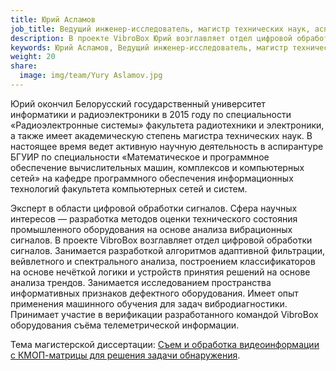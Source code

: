 ```yaml
---
title: Юрий Асламов
job_title: Ведущий инженер-исследователь, магистр технических наук, аспирант
description: В проекте VibroBox Юрий возглавляет отдел цифровой обработки сигналов. Занимается разработкой алгоритмов адаптивной фильтрации, вейвлетного и спектрального анализа, построением классификаторов на основе нечёткой логики и устройств принятия решений на основе анализа трендов.
keywords: Юрий Асламов, Ведущий инженер-исследователь, магистр технических наук, аспирант, VibroBox, Вибробокс
weight: 20
share:
  image: img/team/Yury Aslamov.jpg
---
```

Юрий окончил Белорусский государственный университет информатики и радиоэлектроники в 2015 году по специальности «Радиоэлектронные системы» факультета радиотехники и электроники, а также имеет академическую степень магистра технических наук. В настоящее время ведет активную научную деятельность в аспирантуре БГУИР по специальности «Математическое и программное обеспечение вычислительных машин, комплексов и компьютерных сетей» на кафедре программного обеспечения информационных технологий факультета компьютерных сетей и систем.

Эксперт в области цифровой обработки сигналов. Сфера научных интересов — разработка методов оценки технического состояния промышленного оборудования на основе анализа вибрационных сигналов. В проекте VibroBox возглавляет отдел цифровой обработки сигналов. Занимается разработкой алгоритмов адаптивной фильтрации, вейвлетного и спектрального анализа, построением классификаторов на основе нечёткой логики и устройств принятия решений на основе анализа трендов. Занимается исследованием пространства информативных признаков дефектного оборудования. Имеет опыт применения машинного обучения для задач вибродиагностики. Принимает участие в верификации разработанного командой VibroBox оборудования съёма телеметрической информации.

Тема магистерской диссертации: [Съем и обработка видеоинформации с КМОП-матрицы для решения задачи обнаружения](https://libeldoc.bsuir.by/handle/123456789/7842).
